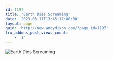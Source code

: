 ```yaml
---
id: 1197
title: 'Earth Dies Screaming'
date: '2023-03-17T13:45:17+00:00'
layout: page
guid: 'http://new.andydixon.com/?page_id=1197'
trx_addons_post_views_count:
    - '1'
---
```


![Earth Dies Screaming](https://i0.wp.com/assets.g8x2.ldn.idrivee2-23.com/posters/Earth%20Dies%20Screaming%2001.jpg?w=1200&ssl=1 "Earth Dies Screaming")